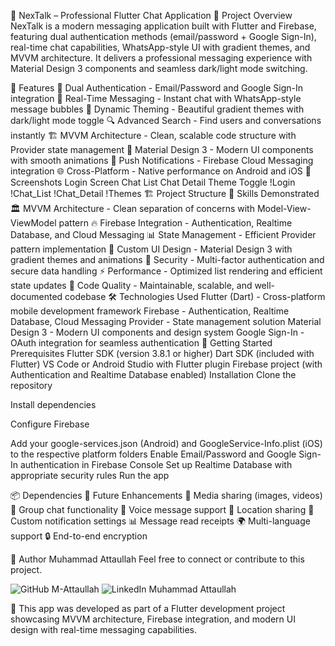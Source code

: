 💬 NexTalk – Professional Flutter Chat Application
🚀 Project Overview
NexTalk is a modern messaging application built with Flutter and Firebase, featuring dual authentication methods (email/password + Google Sign-In), real-time chat capabilities, WhatsApp-style UI with gradient themes, and MVVM architecture. It delivers a professional messaging experience with Material Design 3 components and seamless dark/light mode switching.

🌟 Features
🔐 Dual Authentication - Email/Password and Google Sign-In integration
💬 Real-Time Messaging - Instant chat with WhatsApp-style message bubbles
🎨 Dynamic Theming - Beautiful gradient themes with dark/light mode toggle
🔍 Advanced Search - Find users and conversations instantly
🏗️ MVVM Architecture - Clean, scalable code structure with Provider state management
📱 Material Design 3 - Modern UI components with smooth animations
🔔 Push Notifications - Firebase Cloud Messaging integration
🌐 Cross-Platform - Native performance on Android and iOS
📱 Screenshots
Login Screen	Chat List	Chat Detail	Theme Toggle
!Login	!Chat_List	!Chat_Detail	!Themes
🏗️ Project Structure
🧠 Skills Demonstrated
🏛️ MVVM Architecture - Clean separation of concerns with Model-View-ViewModel pattern
🔥 Firebase Integration - Authentication, Realtime Database, and Cloud Messaging
📊 State Management - Efficient Provider pattern implementation
🎨 Custom UI Design - Material Design 3 with gradient themes and animations
🔐 Security - Multi-factor authentication and secure data handling
⚡ Performance - Optimized list rendering and efficient state updates
🧪 Code Quality - Maintainable, scalable, and well-documented codebase
🛠 Technologies Used
Flutter (Dart) - Cross-platform mobile development framework
Firebase - Authentication, Realtime Database, Cloud Messaging
Provider - State management solution
Material Design 3 - Modern UI components and design system
Google Sign-In - OAuth integration for seamless authentication
🚀 Getting Started
Prerequisites
Flutter SDK (version 3.8.1 or higher)
Dart SDK (included with Flutter)
VS Code or Android Studio with Flutter plugin
Firebase project (with Authentication and Realtime Database enabled)
Installation
Clone the repository

Install dependencies

Configure Firebase

Add your google-services.json (Android) and GoogleService-Info.plist (iOS) to the respective platform folders
Enable Email/Password and Google Sign-In authentication in Firebase Console
Set up Realtime Database with appropriate security rules
Run the app

📦 Dependencies
🎯 Future Enhancements
 📸 Media sharing (images, videos)
 👥 Group chat functionality
 🎵 Voice message support
 📍 Location sharing
 🔔 Custom notification settings
 📊 Message read receipts
 🌍 Multi-language support
 🔒 End-to-end encryption
 
🙌 Author
Muhammad Attaullah
Feel free to connect or contribute to this project.

<img alt="GitHub" src="https://img.shields.io/badge/GitHub-000?logo=github&amp;logoColor=white">
M-Attaullah
<img alt="LinkedIn" src="https://img.shields.io/badge/LinkedIn-0077B5?logo=linkedin&amp;logoColor=white">
Muhammad Attaullah

📌 This app was developed as part of a Flutter development project showcasing MVVM architecture, Firebase integration, and modern UI design with real-time messaging capabilities.
